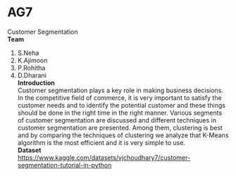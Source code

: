 # AG7
Customer Segmentation <br />
**Team**<br />
1. S.Neha
2. K.Ajimoon
3. P.Rohitha
4. D.Dharani<br />
**Introduction**<br />
Customer segmentation plays a key role in making business decisions. In the competitive field of commerce, it is very important to satisfy the customer needs and to identify the potential customer and these things should be done in the right time in the right manner. Various segments of customer segmentation are discussed and different techniques in customer segmentation are presented. Among them, clustering is best and by comparing the techniques of clustering we analyze that K-Means algorithm is the most efficient and it is very simple to use.<br />
**Dataset**<br />
https://www.kaggle.com/datasets/vjchoudhary7/customer-segmentation-tutorial-in-python
